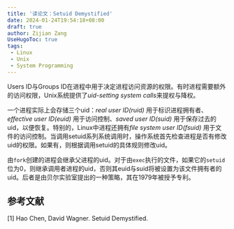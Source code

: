 ```yaml
---
title: '读论文：Setuid Demystified'
date: 2024-01-24T19:54:18+08:00
draft: true
author: Zijian Zang
UseHugoToc: true
tags: 
 - Linux
 - Unix
 - System Programming
---
```




<!--more-->

Users ID与Groups ID在进程中用于决定进程访问资源的权限。有时进程需要额外的访问权限，Unix系统提供了*uid-setting system calls*来提权与降权。

一个进程实际上会存储三个uid：*real user ID(ruid)* 用于标识进程拥有者、*effective user ID(euid)* 用于访问控制、*saved user ID(suid)* 用于保存过去的uid，以便恢复。特别的，Linux中进程还拥有*file system user ID(fsuid)* 用于文件的访问控制。当调用setuid系列系统调用时，操作系统首先检查进程是否有修改uid的权限。如果有，则根据调用setuid的具体规则修改uid。

由`fork`创建的进程会继承父进程的uid。对于由`exec`执行的文件，如果它的`setuid`位为0，则继承调用者进程的uid，否则其euid与suid将被设置为该文件拥有者的uid。后者是由贝尔实验室提出的一种策略，其在1979年被授予专利。



## 参考文献

[1] Hao Chen, David Wagner. Setuid Demystified. 